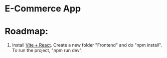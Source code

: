 # E-Commerce App

# Roadmap:
 1. Install [Vite + React](https://vite.dev/guide/). Create a new folder "Frontend" and do "npm install". To run the project, "npm run dev".

